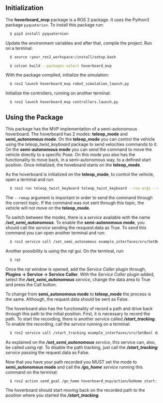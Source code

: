 ## Initialization
The **hoverboard_mvp** package is a ROS 2 package. It uses the Python3 package `pyquaterion`. To install this package run:
```bash
  $ pip3 install pyquaternion
```

Update the environment variables and after that, compile the project. Run on a terminal:
```bash
  $ source <your_ros2_workspace>/install/setup.bash
```

```bash
  $ colcon build --packages-select hoverboard_mvp
```
With the package compiled, initialize the simulation:
```bash
  $ ros2 launch hoverboard_mvp robot_simulation_launch.py
```
Initialize the controllers, running on another terminal:

```bash
  $ ros2 launch hoverboard_mvp controllers.launch.py 
```
## Using the Package

This package has the MVP implementation of a semi-autonomous hoverboard. The hoverboard has 2 modes: **teleop_mode** and **semi_autonomous mode**. On the **teleop_mode** you can control the vehicle using the *teleop_twist_keyboard* package to send velocities commands to it. On the **semi-autonomous mode** you can send the command to move the vehicle directly to a specific Pose. On this mode you also has the functionality to move back, in a semi-autonomous way, to a defined start position. Once initialized, the hoveboard starts on the **teleop_mode**.

As the hoverboard is initialized on the **teleop_mode**, to control the vehicle, open a terminal and run:

```bash
  $ ros2 run teleop_twist_keyboard teleop_twist_keyboard --ros-args --remap cmd_vel:=/teleop/cmd_vel
``` 
The `--remap` argument is important in order to send the command through the correct topic. If the command was not sent through this topic, the vehicle will not move on the **teleop_mode**.

To switch between the modes, there is a *service* available with the name ***/set_semi_autonomous***. To enable the **semi-autonomous mode**, you should call the *service* sending the resquest.data as True. To send this command you can open another terminal and run:

```sh
  $ ros2 service call /set_semi_autonomous example_interfaces/srv/SetBool data: true 
```
Another possibility is using the *rqt* gui. On the terminal, run:

```sh
  $ rqt
```
Once the *rqt* window is opened, add the *Service Caller* plugin through, **Plugins -> Service -> Service Caller**. With the *Service Caller* plugin added, select the ***/set_semi_autonomous*** *service*, change the data area to True and press the Call button.

To change from **semi_autonomous mode** to **teleop_mode** the process is the same. Although, the request.data should be sent as False.

The hoverboard also has the functionality of record a path and drive back through this path to the initial position. First, it is necessary to record the path. To start the recording, there is another *service* called ***/start_tracking***. To enable the recording, call the *service* running on a terminal: 

```sh
  $ ros2 service call /start_tracking example_interfaces/srv/SetBool data: true 
```
As explained on the ***/set_semi_autonomous*** *service*, this service can, also, be called using *rqt*. To disable the path tracking, just call the  ***/start_tracking*** *service* passing the request.data as False. 

Now that you have your path recorded you MUST set the mode to **semi_autonomous mode** and call the ***/go_home*** *service* running this command on the terminal:

```sh
  $ ros2 action send_goal /go_home hoverboard_mvp/action/GoHome start: true  
```

The hoverboard should start moving back on the recorded path to the position where you started the ***/start_tracking***.
